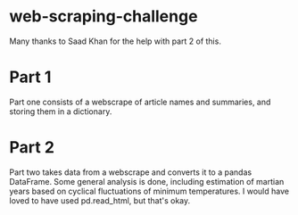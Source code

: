 # web-scraping-challenge

Many thanks to Saad Khan for the help with part 2 of this.

# Part 1

Part one consists of a webscrape of article names and summaries, and storing them in a dictionary. 

# Part 2

Part two takes data from a webscrape and converts it to a pandas DataFrame. Some general analysis is done, including estimation of martian years based on cyclical fluctuations of minimum temperatures.
I would have loved to have used pd.read_html, but that's okay. 